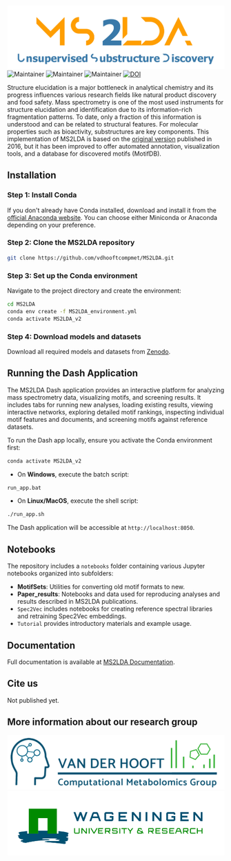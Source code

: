 ![header](App/assets/MS2LDA_LOGO_white.jpg)
![Maintainer](https://img.shields.io/badge/maintainer-Rosina_Torres_Ortega-blue)
![Maintainer](https://img.shields.io/badge/maintainer-Jonas_Dietrich-blue)
![Maintainer](https://img.shields.io/badge/maintainer-Joe_Wandy-blue)
[![DOI](https://zenodo.org/badge/DOI/10.5281/zenodo.12625409.svg)](https://doi.org/10.5281/zenodo.11394248)

Structure elucidation is a major bottleneck in analytical chemistry and its progress influences various research fields like natural product discovery and food safety. Mass spectrometry is one of the most used instruments for structure elucidation and identification due to its information-rich fragmentation patterns. To date, only a fraction of this information is understood and can be related to structural features. For molecular properties such as bioactivity, substructures are key components. This implementation of MS2LDA is based on the [original version](https://www.pnas.org/doi/abs/10.1073/pnas.1608041113) published in 2016, but it has been improved to offer automated annotation, visualization tools, and a database for discovered motifs (MotifDB).

## Installation

### Step 1: Install Conda

If you don't already have Conda installed, download and install it from the [official Anaconda website](https://www.anaconda.com/products/distribution). You can choose either Miniconda or Anaconda depending on your preference.

### Step 2: Clone the MS2LDA repository

```bash
git clone https://github.com/vdhooftcompmet/MS2LDA.git
```

### Step 3: Set up the Conda environment

Navigate to the project directory and create the environment:

```bash
cd MS2LDA
conda env create -f MS2LDA_environment.yml
conda activate MS2LDA_v2
```

### Step 4: Download models and datasets

Download all required models and datasets from [Zenodo](https://zenodo.org/records/12625409).

## Running the Dash Application

The MS2LDA Dash application provides an interactive platform for analyzing mass spectrometry data, visualizing motifs, and screening results. It includes tabs for running new analyses, loading existing results, viewing interactive networks, exploring detailed motif rankings, inspecting individual motif features and documents, and screening motifs against reference datasets.

To run the Dash app locally, ensure you activate the Conda environment first:

```bash
conda activate MS2LDA_v2
```

- On **Windows**, execute the batch script:

```bash
run_app.bat
```

- On **Linux/MacOS**, execute the shell script:

```bash
./run_app.sh
```

The Dash application will be accessible at `http://localhost:8050`.

## Notebooks

The repository includes a `notebooks` folder containing various Jupyter notebooks organized into subfolders:

- **MotifSets**: Utilities for converting old motif formats to new.
- **Paper_results**: Notebooks and data used for reproducing analyses and results described in MS2LDA publications.
- `Spec2Vec` includes notebooks for creating reference spectral libraries and retraining Spec2Vec embeddings.
- `Tutorial` provides introductory materials and example usage.

## Documentation

Full documentation is available at [MS2LDA Documentation](https://vdhooftcompmet.github.io/MS2LDA/).

## Cite us

Not published yet.

## More information about our research group

[![GitHub Logo](https://github.com/vdhooftcompmet/group-website/blob/main/website/custom/logo/logo.png?raw=true)](https://vdhooftcompmet.github.io)
[![Github Logo](App/assets/WUR_RGB_standard_2021.png?raw=true)](https://www.wur.nl/en.htm)

